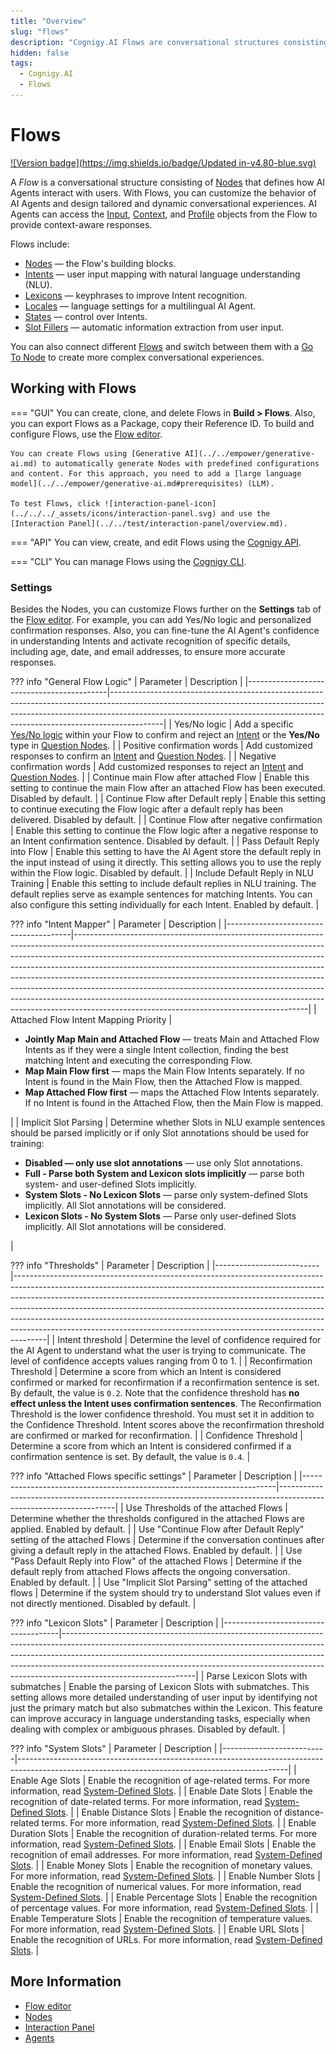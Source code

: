 ```yaml
---
title: "Overview"
slug: "flows"
description: "Cognigy.AI Flows are conversational structures consisting of Nodes that define how AI Agents interact with users. With Flows, you can customize the behavior of AI Agents and design tailored and dynamic conversational experiences."
hidden: false
tags:
  - Cognigy.AI
  - Flows
---
```


# Flows

[![Version badge](https://img.shields.io/badge/Updated in-v4.80-blue.svg)](../../../release-notes/4.80.md)

A _Flow_ is a conversational structure consisting of [Nodes](../nodes/overview.md) that defines how AI Agents interact with users. With Flows, you can customize the behavior of AI Agents and design tailored and dynamic conversational experiences. AI Agents can access the [Input](../../test/interaction-panel/input.md), [Context](../../test/interaction-panel/context.md), and [Profile](../../test/interaction-panel/profile.md) objects from the Flow to provide context-aware responses.

Flows include:

- [Nodes](../nodes/overview.md) — the Flow's building blocks.
- [Intents](../../empower/nlu/intents/overview.md) — user input mapping with natural language understanding (NLU).
- [Lexicons](../../empower/nlu/slots/user-defined/lexicon.md) — keyphrases to improve Intent recognition.
- [Locales](../translation-and-localization/localization.md) — language settings for a multilingual AI Agent.
- [States](../../test/interaction-panel/state.md) — control over Intents.
- [Slot Fillers](../../empower/nlu/slot-fillers.md) — automatic information extraction from user input.

You can also connect different [Flows](../../empower/nlu/attachments.md) and switch between them with a [Go To Node](../node-reference/logic/go-to.md) to create more complex conversational experiences.

## Working with Flows

=== "GUI"
    You can create, clone, and delete Flows in **Build > Flows**. Also, you can export Flows as a Package, copy their Reference ID. To build and configure Flows, use the [Flow editor](editor.md).

    You can create Flows using [Generative AI](../../empower/generative-ai.md) to automatically generate Nodes with predefined configurations and content. For this approach, you need to add a [large language model](../../empower/generative-ai.md#prerequisites) (LLM).

    To test Flows, click ![interaction-panel-icon](../../../_assets/icons/interaction-panel.svg) and use the [Interaction Panel](../../test/interaction-panel/overview.md).

=== "API"
    You can view, create, and edit Flows using the [Cognigy API](https://api-dev.cognigy.ai/openapi#tag--Charts-v2.0).

=== "CLI"
    You can manage Flows using the [Cognigy CLI](https://github.com/Cognigy/Cognigy-CLI).

### Settings

Besides the Nodes, you can customize Flows further on the **Settings** tab of the [Flow editor](editor.md). For example, you can add Yes/No logic and personalized confirmation responses. Also, you can fine-tune the AI Agent's confidence in understanding Intents and activate recognition of specific details, including age, date, and email addresses, to ensure more accurate responses.

??? info "General Flow Logic"
    | Parameter                                 | Description                                                                                                                                                                                                                                           |
    |-------------------------------------------|-------------------------------------------------------------------------------------------------------------------------------------------------------------------------------------------------------------------------------------------------------|
    | Yes/No logic                              | Add a specific [Yes/No logic](../../empower/nlu/intents/yes-no-intents.md) within your Flow to confirm and reject an [Intent](../../empower/nlu/intents/overview.md) or the **Yes/No** type in [Question Nodes](../node-reference/basic/question.md). |
    | Positive confirmation words               | Add customized responses to confirm an [Intent](../../empower/nlu/intents/overview.md) and [Question Nodes](../node-reference/basic/question.md).                                                                                                     |
    | Negative confirmation words               | Add customized responses to reject an [Intent](../../empower/nlu/intents/overview.md) and [Question Nodes](../node-reference/basic/question.md).                                                                                                      |
    | Continue main Flow after attached Flow    | Enable this setting to continue the main Flow after an attached Flow has been executed. Disabled by default.                                                                                                                                          |
    | Continue Flow after Default reply         | Enable this setting to continue executing the Flow logic after a default reply has been delivered. Disabled by default.                                                                                                                               |
    | Continue Flow after negative confirmation | Enable this setting to continue the Flow logic after a negative response to an Intent confirmation sentence. Disabled by default.                                                                                                                     |
    | Pass Default Reply into Flow              | Enable this setting to have the AI Agent store the default reply in the input instead of using it directly. This setting allows you to use the reply within the Flow logic. Disabled by default.                                                      |
    | Include Default Reply in NLU Training     | Enable this setting to include default replies in NLU training. The default replies serve as example sentences for matching Intents. You can also configure this setting individually for each Intent. Enabled by default.                            |

??? info "Intent Mapper"
    | Parameter                             | Description                                                                                                                                                                                                                                                                                                                                                                                                                                                                                                                                                                                                                |
    |---------------------------------------|----------------------------------------------------------------------------------------------------------------------------------------------------------------------------------------------------------------------------------------------------------------------------------------------------------------------------------------------------------------------------------------------------------------------------------------------------------------------------------------------------------------------------------------------------------------------------------------------------------------------------|
    | Attached Flow Intent Mapping Priority | <ul><li>**Jointly Map Main and Attached Flow** — treats Main and Attached Flow Intents as if they were a single Intent collection, finding the best matching Intent and executing the corresponding Flow.</li><li>**Map Main Flow first** — maps the Main Flow Intents separately. If no Intent is found in the Main Flow, then the Attached Flow is mapped.</li><li>**Map Attached Flow first** — maps the Attached Flow Intents separately. If no Intent is found in the Attached Flow, then the Main Flow is mapped.</li></ul>                                                                                          |
    | Implicit Slot Parsing                 | Determine whether Slots in NLU example sentences should be parsed implicitly or if only Slot annotations should be used for training:<ul><li>**Disabled — only use slot annotations** — use only Slot annotations.</li><li>**Full - Parse both System and Lexicon slots implicitly** — parse both system- and user-defined Slots implicitly.</li><li>**System Slots - No Lexicon Slots** — parse only system-defined Slots implicitly. All Slot annotations will be considered.</li><li>**Lexicon Slots - No System Slots** — Parse only user-defined Slots implicitly. All Slot annotations will be considered.</li></ul> |

??? info "Thresholds"
    | Parameter                | Description                                                                                                                                                                                                                                                                                                                                                                                                                                                                                |
    |--------------------------|--------------------------------------------------------------------------------------------------------------------------------------------------------------------------------------------------------------------------------------------------------------------------------------------------------------------------------------------------------------------------------------------------------------------------------------------------------------------------------------------|
    | Intent threshold         | Determine the level of confidence required for the AI Agent to understand what the user is trying to communicate. The level of confidence accepts values ranging from 0 to 1.                                                                                                                                                                                                                                                                                                              |
    | Reconfirmation Threshold | Determine a score from which an Intent is considered confirmed or marked for reconfirmation if a reconfirmation sentence is set. By default, the value is `0.2`. Note that the confidence threshold has **no effect unless the Intent uses confirmation sentences**. The Reconfirmation Threshold is the lower confidence threshold. You must set it in addition to the Confidence Threshold. Intent scores above the reconfirmation threshold are confirmed or marked for reconfirmation. |
    | Confidence Threshold     | Determine a score from which an Intent is considered confirmed if a confirmation sentence is set. By default, the value is `0.4`.                                                                                                                                                                                                                                                                                                                                                          |

??? info "Attached Flows specific settings"
    | Parameter                                                             | Description                                                                                                       |
    |-----------------------------------------------------------------------|-------------------------------------------------------------------------------------------------------------------|
    | Use Thresholds of the attached Flows                                  | Determine whether the thresholds configured in the attached Flows are applied. Enabled by default.                |
    | Use "Continue Flow after Default Reply" setting of the attached Flows | Determine if the conversation continues after giving a default reply in the attached Flows. Enabled by default.   |
    | Use "Pass Default Reply into Flow" of the attached Flows              | Determine if the default reply from attached Flows affects the ongoing conversation. Enabled by default.          |
    | Use "Implicit Slot Parsing" setting of the attached flows             | Determine if the system should try to understand Slot values even if not directly mentioned. Disabled by default. |

??? info "Lexicon Slots"
    | Parameter                           | Description                                                                                                                                                                                                                                                                                                                                             |
    |-------------------------------------|---------------------------------------------------------------------------------------------------------------------------------------------------------------------------------------------------------------------------------------------------------------------------------------------------------------------------------------------------------|
    | Parse Lexicon Slots with submatches | Enable the parsing of Lexicon Slots with submatches. This setting allows more detailed understanding of user input by identifying not just the primary match but also submatches within the Lexicon. This feature can improve accuracy in language understanding tasks, especially when dealing with complex or ambiguous phrases. Disabled by default. |

??? info "System Slots"
    | Parameter                | Description                                                                                                                                     |
    |--------------------------|-------------------------------------------------------------------------------------------------------------------------------------------------|
    | Enable Age Slots         | Enable the recognition of age-related terms. For more information, read [System-Defined Slots](../../empower/nlu/slots/system-defined.md).      |
    | Enable Date Slots        | Enable the recognition of date-related terms. For more information, read [System-Defined Slots](../../empower/nlu/slots/system-defined.md).     |
    | Enable Distance Slots    | Enable the recognition of distance-related terms. For more information, read [System-Defined Slots](../../empower/nlu/slots/system-defined.md). |
    | Enable Duration Slots    | Enable the recognition of duration-related terms. For more information, read [System-Defined Slots](../../empower/nlu/slots/system-defined.md). |
    | Enable Email Slots       | Enable the recognition of email addresses. For more information, read [System-Defined Slots](../../empower/nlu/slots/system-defined.md).        |
    | Enable Money Slots       | Enable the recognition of monetary values. For more information, read [System-Defined Slots](../../empower/nlu/slots/system-defined.md).        |
    | Enable Number Slots      | Enable the recognition of numerical values. For more information, read [System-Defined Slots](../../empower/nlu/slots/system-defined.md).       |
    | Enable Percentage Slots  | Enable the recognition of percentage values. For more information, read [System-Defined Slots](../../empower/nlu/slots/system-defined.md).      |
    | Enable Temperature Slots | Enable the recognition of temperature values. For more information, read [System-Defined Slots](../../empower/nlu/slots/system-defined.md).     |
    | Enable URL Slots         | Enable the recognition of URLs. For more information, read [System-Defined Slots](../../empower/nlu/slots/system-defined.md).                   |

## More Information

- [Flow editor](editor.md)
- [Nodes](../nodes/overview.md)
- [Interaction Panel](../../test/interaction-panel/overview.md)
- [Agents](../../overview/ai-workforce.md)